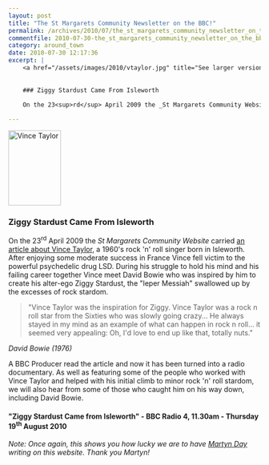 ```yaml
---
layout: post
title: "The St Margarets Community Newsletter on the BBC!"
permalink: /archives/2010/07/the_st_margarets_community_newsletter_on_the_bbc.html
commentfile: 2010-07-30-the_st_margarets_community_newsletter_on_the_bbc
category: around_town
date: 2010-07-30 12:17:36
excerpt: |
    <a href="/assets/images/2010/vtaylor.jpg" title="See larger version of - Vince Taylor"><img src="/assets/images/2010/vtaylor_thumb.jpg" width="105" height="150" alt="Vince Taylor" class="photo right" /></a>
    
    
    ### Ziggy Stardust Came From Isleworth
    
    On the 23<sup>rd</sup> April 2009 the _St Margarets Community Website_ carried <a href="https://stmargarets.london/archives/2009/04/ziggy_stardust_came_from_isleworth.html,">an article about Vince Taylor</a> a 1960's rock 'n' roll singer born in Isleworth.  After enjoying some moderate success in France Vince fell victim to the powerful psychedelic drug LSD. During his struggle to hold his mind and his failing career together Vince meet David Bowie who was inspired by him to create his alter-ego Ziggy Stardust, the "leper Messiah" swallowed up by the excesses of rock stardom.

---
```


<a href="/assets/images/2010/vtaylor.jpg" title="See larger version of - Vince Taylor"><img src="/assets/images/2010/vtaylor_thumb.jpg" width="105" height="150" alt="Vince Taylor" class="photo right" /></a>

### Ziggy Stardust Came From Isleworth

On the 23<sup>rd</sup> April 2009 the *St Margarets Community Website* carried [an article about Vince Taylor](/archives/2009/04/ziggy_stardust_came_from_isleworth.html), a 1960's rock 'n' roll singer born in Isleworth. After enjoying some moderate success in France Vince fell victim to the powerful psychedelic drug LSD. During his struggle to hold his mind and his failing career together Vince meet David Bowie who was inspired by him to create his alter-ego Ziggy Stardust, the "leper Messiah" swallowed up by the excesses of rock stardom.

> "Vince Taylor was the inspiration for Ziggy. Vince Taylor was a rock n roll star from the Sixties who was slowly going crazy... He always stayed in my mind as an example of what can happen in rock n roll... it seemed very appealing: Oh, I'd love to end up like that, totally nuts."

<cite>David Bowie (1976)</cite>

A BBC Producer read the article and now it has been turned into a radio documentary. As well as featuring some of the people who worked with Vince Taylor and helped with his initial climb to minor rock 'n' roll stardom, we will also hear from some of those who caught him on his way down, including David Bowie.

#### "Ziggy Stardust Came from Isleworth" - BBC Radio 4, 11.30am - Thursday 19<sup>th</sup> August 2010

<em>Note: Once again, this shows you how lucky we are to have [Martyn Day](http://www.google.com/cse?cx=011552492105320257021:aklyesuuk5c&q=Martyn+Day&sa=Search&cof=FORID:0) writing on this website. Thank you Martyn!</em>
